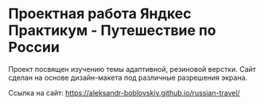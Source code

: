 # Проектная работа Яндкес Практикум - Путешествие по России

Проект посвящен изучению темы адаптивной, резиновой верстки. Сайт сделан на основе дизайн-макета под различные разрешения экрана.

Ссылка на сайт: https://aleksandr-boblovskiy.github.io/russian-travel/
